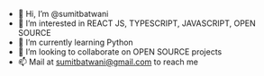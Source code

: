 - 👋 Hi, I’m @sumitbatwani
- 👀 I’m interested in REACT JS, TYPESCRIPT, JAVASCRIPT, OPEN SOURCE
- 🌱 I’m currently learning Python
- 💞️ I’m looking to collaborate on OPEN SOURCE projects
- 📫 Mail at sumitbatwani@gmail.com to reach me

<!---
sumitbatwani/sumitbatwani is a ✨ special ✨ repository because its `README.md` (this file) appears on your GitHub profile.
You can click the Preview link to take a look at your changes.
--->
